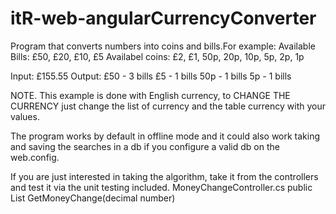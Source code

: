 # itR-web-angularCurrencyConverter

Program that converts numbers into coins and bills.For example:
Available Bills: £50, £20, £10, £5
Availabel coins: £2, £1, 
                 50p, 20p, 10p, 5p, 2p, 1p

Input: £155.55
Output: 
£50 - 3 bills
£5  - 1 bills
50p - 1 bills
5p  - 1 bills

NOTE. This example is done with English currency, to CHANGE THE CURRENCY just change the list of currency and the table currency with your values.

The program works by default in offline mode and it could also work taking and saving the searches in a db if you configure a valid db on the web.config.

If you are just interested in taking the algorithm, take it from the controllers and test it via the unit testing included.
MoneyChangeController.cs
public List<MoneyChange> GetMoneyChange(decimal number)
